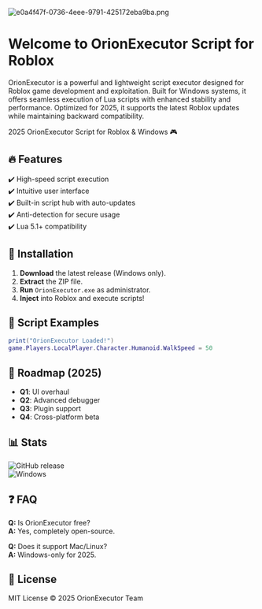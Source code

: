 ![e0a4f47f-0736-4eee-9791-425172eba9ba.png](https://i.postimg.cc/05LM1bYD/e0a4f47f-0736-4eee-9791-425172eba9ba.png)

# Welcome to OrionExecutor Script for Roblox  

OrionExecutor is a powerful and lightweight script executor designed for Roblox game development and exploitation. Built for Windows systems, it offers seamless execution of Lua scripts with enhanced stability and performance. Optimized for 2025, it supports the latest Roblox updates while maintaining backward compatibility.  

2025 OrionExecutor Script for Roblox & Windows 🎮  

## 🔥 Features  
✔️ High-speed script execution  
✔️ Intuitive user interface  
✔️ Built-in script hub with auto-updates  
✔️ Anti-detection for secure usage  
✔️ Lua 5.1+ compatibility  

## 🚀 Installation  
1. **Download** the latest release (Windows only).  
2. **Extract** the ZIP file.  
3. **Run** `OrionExecutor.exe` as administrator.  
4. **Inject** into Roblox and execute scripts!  

## 📂 Script Examples  
```lua
print("OrionExecutor Loaded!")  
game.Players.LocalPlayer.Character.Humanoid.WalkSpeed = 50  
```

## 📅 Roadmap (2025)  
- **Q1**: UI overhaul  
- **Q2**: Advanced debugger  
- **Q3**: Plugin support  
- **Q4**: Cross-platform beta  

## 📊 Stats  
![GitHub release](https://img.shields.io/github/release-date/OrionExecutor/Roblox?label=Latest%20Release)  
![Windows](https://img.shields.io/badge/OS-Windows%2010%2B-blue)  

## ❓ FAQ  
**Q:** Is OrionExecutor free?  
**A:** Yes, completely open-source.  

**Q:** Does it support Mac/Linux?  
**A:** Windows-only for 2025.  

## 📜 License  
MIT License © 2025 OrionExecutor Team

